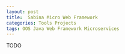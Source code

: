 ```yaml
---
layout: post
title:  Sabina Micro Web Framework
categories: Tools Projects
tags: OOS Java Web Framework Microservices
---
```


TODO
